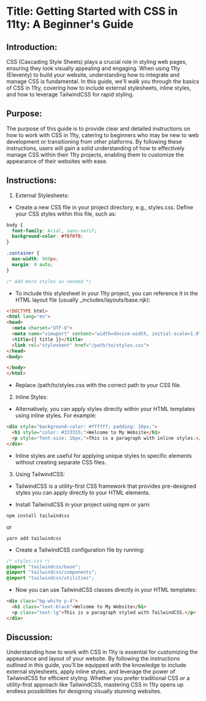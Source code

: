 # Title: Getting Started with CSS in 11ty: A Beginner's Guide

## Introduction:
CSS (Cascading Style Sheets) plays a crucial role in styling web pages, ensuring they look visually appealing and engaging. When using 11ty (Eleventy) to build your website, understanding how to integrate and manage CSS is fundamental. In this guide, we'll walk you through the basics of CSS in 11ty, covering how to include external stylesheets, inline styles, and how to leverage TailwindCSS for rapid styling.

## Purpose:
The purpose of this guide is to provide clear and detailed instructions on how to work with CSS in 11ty, catering to beginners who may be new to web development or transitioning from other platforms. By following these instructions, users will gain a solid understanding of how to effectively manage CSS within their 11ty projects, enabling them to customize the appearance of their websites with ease.

## Instructions:

1. External Stylesheets:

- Create a new CSS file in your project directory, e.g., styles.css.
Define your CSS styles within this file, such as:

```css
body {
  font-family: Arial, sans-serif;
  background-color: #f0f0f0;
}

.container {
  max-width: 960px;
  margin: 0 auto;
}

/* Add more styles as needed */

```
- To include this stylesheet in your 11ty project, you can reference it in the HTML layout file (usually _includes/layouts/base.njk):

```html
<!DOCTYPE html>
<html lang="en">
<head>
  <meta charset="UTF-8">
  <meta name="viewport" content="width=device-width, initial-scale=1.0">
  <title>{{ title }}</title>
  <link rel="stylesheet" href="/path/to/styles.css">
</head>
<body>

</body>
</html>
```
- Replace /path/to/styles.css with the correct path to your CSS file.

2. Inline Styles:
- Alternatively, you can apply styles directly within your HTML templates using inline styles. For example:

```html
<div style="background-color: #ffffff; padding: 20px;">
  <h1 style="color: #333333;">Welcome to My Website</h1>
  <p style="font-size: 16px;">This is a paragraph with inline styles.</p>
</div>
```
- Inline styles are useful for applying unique styles to specific elements without creating separate CSS files.

3. Using TailwindCSS:
- TailwindCSS is a utility-first CSS framework that provides pre-designed styles you can apply directly to your HTML elements.

- Install TailwindCSS in your project using npm or yarn:

```
npm install tailwindcss
```
or 
```
yarn add tailwindcss
```
- Create a TailwindCSS configuration file by running:
```css
/* styles.css */
@import "tailwindcss/base";
@import "tailwindcss/components";
@import "tailwindcss/utilities";
```
- Now you can use TailwindCSS classes directly in your HTML templates:
```html
<div class="bg-white p-4">
  <h1 class="text-black">Welcome to My Website</h1>
  <p class="text-lg">This is a paragraph styled with TailwindCSS.</p>
</div>
```
## Discussion:
Understanding how to work with CSS in 11ty is essential for customizing the appearance and layout of your website. By following the instructions outlined in this guide, you'll be equipped with the knowledge to include external stylesheets, apply inline styles, and leverage the power of TailwindCSS for efficient styling. Whether you prefer traditional CSS or a utility-first approach like TailwindCSS, mastering CSS in 11ty opens up endless possibilities for designing visually stunning websites.